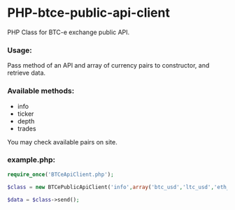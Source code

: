 # PHP-btce-public-api-client
PHP Class for BTC-e exchange public API.

### Usage: 

Pass method of an API and array of currency pairs to constructor, and retrieve data.

### Available methods:

* info
* ticker
* depth
* trades

You may check available pairs on site.

### example.php:

```php
require_once('BTCeApiClient.php');

$class = new BTCePublicApiClient('info',array('btc_usd','ltc_usd','eth_usd'));

$data = $class->send();
```

